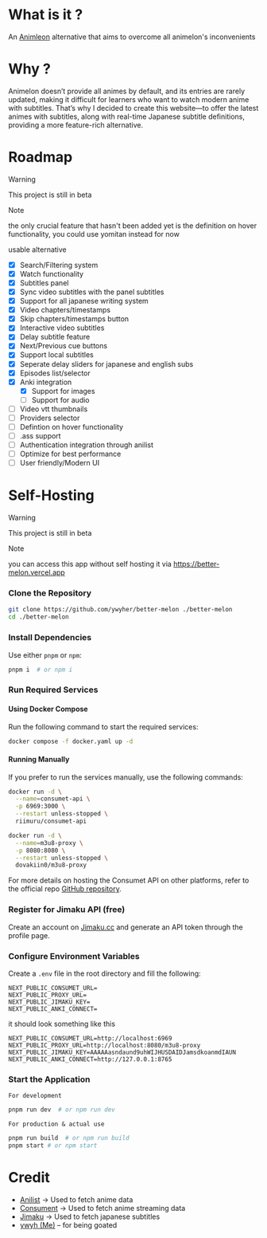# What is it ?
An [Animleon](https://www.animelon.com/) alternative that aims to overcome all animelon's inconvenients

# Why ?
Animelon doesn’t provide all animes by default, and its entries are rarely updated, making it difficult for learners who want to watch modern anime with subtitles. That’s why I decided to create this website—to offer the latest animes with subtitles, along with real-time Japanese subtitle definitions, providing a more feature-rich alternative.

# Roadmap
> [!warning]
> This project is still in beta 

> [!note]
> the only crucial feature that hasn't been added yet is the definition on hover functionality, you could use yomitan instead for now

usable alternative
- [x] Search/Filtering system
- [x] Watch functionality
- [x] Subtitles panel
- [x] Sync video subtitles with the panel subtitles
- [x] Support for all japanese writing system
- [x] Video chapters/timestamps
- [x] Skip chapters/timestamps button
- [x] Interactive video subtitles
- [x] Delay subtitle feature
- [x] Next/Previous cue buttons
- [x] Support local subtitles
- [x] Seperate delay sliders for japanese and english subs
- [x] Episodes list/selector
- [x] Anki integration
  - [x] Support for images
  - [ ] Support for audio
- [ ] Video vtt thumbnails
- [ ] Providers selector
- [ ] Defintion on hover functionality
- [ ] .ass support
- [ ] Authentication integration through anilist
- [ ] Optimize for best performance
- [ ] User friendly/Modern UI

# Self-Hosting
> [!warning]
> This project is still in beta

> [!note]
> you can access this app without self hosting it via https://better-melon.vercel.app

### Clone the Repository
```sh
git clone https://github.com/ywyher/better-melon ./better-melon
cd ./better-melon
```

### Install Dependencies
Use either `pnpm` or `npm`:
```sh
pnpm i  # or npm i
```

### Run Required Services

#### Using Docker Compose
Run the following command to start the required services:
```sh
docker compose -f docker.yaml up -d
```

#### Running Manually
If you prefer to run the services manually, use the following commands:
```sh
docker run -d \
  --name=consumet-api \
  -p 6969:3000 \
  --restart unless-stopped \
  riimuru/consumet-api

docker run -d \
  --name=m3u8-proxy \
  -p 8080:8080 \
  --restart unless-stopped \
  dovakiin0/m3u8-proxy
```

For more details on hosting the Consumet API on other platforms, refer to the official repo [GitHub repository](https://github.com/consumet/consumet-api).

### Register for Jimaku API (free)
Create an account on [Jimaku.cc](https://jimaku.cc) and generate an API token through the profile page.

### Configure Environment Variables
Create a `.env` file in the root directory and fill the following:
```.env
NEXT_PUBLIC_CONSUMET_URL=
NEXT_PUBLIC_PROXY_URL=
NEXT_PUBLIC_JIMAKU_KEY=
NEXT_PUBLIC_ANKI_CONNECT=
```

it should look something like this
```.env
NEXT_PUBLIC_CONSUMET_URL=http://localhost:6969
NEXT_PUBLIC_PROXY_URL=http://localhost:8080/m3u8-proxy
NEXT_PUBLIC_JIMAKU_KEY=AAAAAasndaund9uhWIJHUSDAIDJamsdkoanmdIAUN
NEXT_PUBLIC_ANKI_CONNECT=http://127.0.0.1:8765
```

### Start the Application
`For development` 
```sh
pnpm run dev  # or npm run dev
```

`For production & actual use`

```sh
pnpm run build  # or npm run build
pnpm start # or npm start
```

# Credit
- [Anilist](https://anilist.co/) -> Used to fetch anime data 
- [Consument](https://github.com/consumet/api.consumet.org) -> Used to fetch anime streaming data
- [Jimaku](https://jimaku.cc/) -> Used to fetch japanese subtitles
- [ywyh (Me)](https://github.com/ywyher) – for being goated
